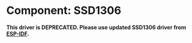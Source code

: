 # Component: SSD1306

**This driver is DEPRECATED. Please use updated SSD1306 driver from [ESP-IDF](https://github.com/espressif/esp-idf/blob/master/components/esp_lcd/include/esp_lcd_panel_ssd1306.h).**
